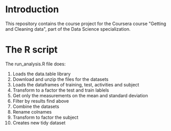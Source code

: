 # Introduction
This repository contains the course project for the Coursera course "Getting and Cleaning data", part of the Data Science specialization. 

# The R script
The run_analysis.R file does:

1. Loads the data.table library
2. Download and unzip the files for the datasets
3. Loads the dataframes of training, test, activities and subject
4. Transform to a factor the test and train lablels
5. Get only the measurements on the mean and standard deviation
6. Filter by results find above
7. Combine the datasets
8. Rename colnames
9. Transform to factor the subject
10. Creates new tidy dataset